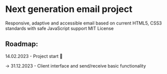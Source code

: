 # Next generation email project
Responsive, adaptive and accessible email based on current HTML5, CSS3 standards with safe JavaScript support
MIT License

## Roadmap:
14.02.2023 - Project start 🥳

-> 31.12.2023 - Client interface and send/receive basic functionality
